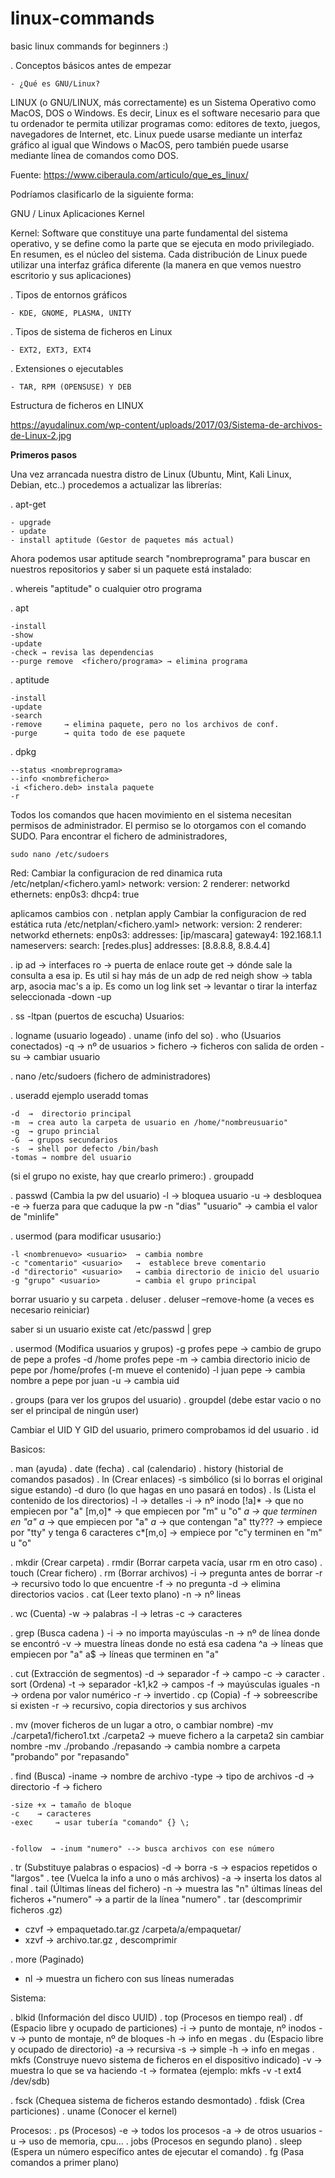 # linux-commands
 basic linux commands for beginners :)
 
 
 . Conceptos básicos antes de empezar 
 
	- ¿Qué es GNU/Linux?


LINUX (o GNU/LINUX, más correctamente) es un Sistema Operativo como MacOS, DOS o Windows. Es decir, Linux es el software necesario para que tu ordenador te permita utilizar programas como: editores de texto, juegos, navegadores de Internet, etc. Linux puede usarse mediante un interfaz gráfico al igual que Windows o MacOS, pero también puede usarse mediante línea de comandos como DOS.

 Fuente: https://www.ciberaula.com/articulo/que_es_linux/
 
 Podríamos clasificarlo de la siguiente forma:
 
 GNU 		/ 	Linux
 Aplicaciones		Kernel
 
 Kernel: Software que constituye una parte fundamental del sistema operativo, y se define como la parte que se ejecuta en modo privilegiado. En resumen, es el núcleo del sistema.
 Cada distribución de Linux puede utilizar una interfaz gráfica diferente (la manera en que vemos nuestro escritorio y sus aplicaciones)
 
 . Tipos de entornos gráficos
 
	- KDE, GNOME, PLASMA, UNITY
	
. Tipos de sistema de ficheros en Linux

	- EXT2, EXT3, EXT4
	
	
. Extensiones o ejecutables 
	
	- TAR, RPM (OPENSUSE) Y DEB
	
	
	
	
	
Estructura de ficheros en LINUX

<img>https://ayudalinux.com/wp-content/uploads/2017/03/Sistema-de-archivos-de-Linux-2.jpg</img>
	
	
 <b> Primeros pasos </b>
 
 Una vez arrancada nuestra distro de Linux (Ubuntu, Mint, Kali Linux, Debian, etc..) procedemos a actualizar las librerías:
 
 
. apt-get 

	- upgrade
	- update
	- install aptitude (Gestor de paquetes más actual)
	
Ahora podemos usar aptitude search "nombreprograma" para buscar en nuestros repositorios y saber si un paquete está instalado:

. whereis "aptitude" o cualquier otro programa

. apt	
	
	-install
	-show
	-update
	-check → revisa las dependencias
	--purge remove  <fichero/programa> → elimina programa	
	
. aptitude

	-install
	-update
	-search
	-remove 	→ elimina paquete, pero no los archivos de conf.
	-purge		→ quita todo de ese paquete
	

	
. dpkg 

	--status <nombreprograma>
	--info <nombrefichero>
	-i <fichero.deb> instala paquete
	-r 


Todos los comandos que hacen movimiento en el sistema necesitan permisos de administrador. El permiso se lo otorgamos con el comando SUDO.
Para encontrar el fichero de administradores, 

	sudo nano /etc/sudoers
	
	

Red:
Cambiar la configuracion de red dinamica
 ruta /etc/netplan/<fichero.yaml>
network:
  version: 2
  renderer: networkd
  ethernets: 
    enp0s3:
      dhcp4: true
		
aplicamos cambios con 
. netplan apply
Cambiar la configuracion de red estática
 ruta /etc/netplan/<fichero.yaml>
network:
  version: 2
  renderer: networkd
  ethernets: 
    enp0s3:
      addresses: [ip/mascara]
      gateway4: 192.168.1.1
      nameservers:
        search: [redes.plus]
        addresses: [8.8.8.8, 8.8.4.4]
		
. ip 
	ad 	                   → interfaces 
	ro 	                   → puerta de enlace
	route get <ip>        → dónde sale la consulta a esa ip. Es util si hay más de un adp de red 
	neigh show 	       → tabla arp, asocia mac's a ip. Es como un log
	link set <interfaz> → levantar o tirar la interfaz seleccionada
		-down
		-up
	
. ss -ltpan (puertos de escucha)
Usuarios:

. logname (usuario logeado)
. uname (info del so)
. who (Usuarios conectados)
	 -q            → nº de usuarios
     	> fichero  → ficheros con salida de orden
	-su 	     → cambiar usuario

. nano /etc/sudoers (fichero de administradores)

. useradd
	ejemplo useradd tomas

	-d 	→  directorio principal
	-m 	→ crea auto la carpeta de usuario en /home/"nombreusuario"
	-g 	→ grupo princial
	-G 	→ grupos secundarios
	-s	→ shell por defecto /bin/bash
	-tomas → nombre del usuario

(si el grupo no existe, hay que crearlo primero:)
	. groupadd <nombregrupo>

. passwd <usuario> (Cambia la pw del usuario)
	-l 			→ bloquea usuario
	-u			→ desbloquea
	-e			→ fuerza para que caduque la pw
	-n "dias" "usuario"	→ cambia el valor de "minlife"
 

. usermod (para modificar ususario:)
	
	-l <nombrenuevo> <usuario> 	→ cambia nombre
	-c "comentario" <usuario> 	→  establece breve comentario
	-d "directorio" <usuario>	→ cambia directorio de inicio del usuario
	-g "grupo" <usuario>		→ cambia el grupo principal

borrar usuario y su carpeta
. deluser <usuario>
. deluser –remove-home <usuario> (a veces es necesario reiniciar)


saber si un usuario existe
	cat /etc/passwd | grep <usuario>

. usermod (Modifica usuarios y grupos)
 	-g profes pepe 	    → cambio de grupo de pepe a profes
	-d /home profes pepe	-m → cambia directorio inicio de pepe por /home/profes (-m 				        	         mueve el contenido)
	-l juan pepe		     → cambia nombre a pepe por juan
	-u <numero> <usuario>  → cambia uid
	

. groups <usuario> (para ver los grupos del usuario)
. groupdel <grupo> (debe estar vacio o no ser el principal de ningún user)

Cambiar el UID Y GID del usuario, primero comprobamos id del usuario
. id <usuario>

Basicos:

. man <comando> (ayuda)
. date (fecha)
. cal (calendario)
. history (historial de comandos pasados)
. ln (Crear enlaces)
	-s simbólico (si lo borras el original sigue estando)
	-d duro (lo que hagas en uno pasará en todos)
. ls  (Lista el contenido de los directorios)
	-l  	  → detalles
	-i 	  → nº inodo
	[!a]*	  → que no empiecen por "a"
	[m,o]*   → que empiecen por "m" u "o" 
	*a 	  → que terminen en "a"
	a*	  → que empiecen por "a"
	*a*	  → que contengan "a"
	tty???    → empiece por "tty" y tenga 6 caracteres
   	c*[m,o] → empiece por "c"y terminen en "m" u "o"


. mkdir (Crear carpeta)
. rmdir (Borrar carpeta vacía, usar rm en otro caso)
. touch (Crear fichero)
. rm (Borrar archivos)
	-i 	→ pregunta antes de borrar
	-r	→ recursivo todo lo que encuentre
	-f 	→ no pregunta
	-d 	→ elimina directorios vacios
. cat (Leer texto plano)
	-n	 → nº lineas

. wc (Cuenta)
	-w 	→ palabras
	-l  	→ letras
	-c 	→ caracteres


. grep (Busca cadena )
	-i 	→ no importa mayúsculas
	-n 	→ nº de línea donde se encontró
	-v 	→ muestra líneas donde no está esa cadena
	^a 	→ líneas que empiecen por "a"
	a$	→ líneas que terminen en "a"

. cut (Extracción de segmentos)
	-d 	 → separador
	-f	 → campo 
	-c 	 → caracter
. sort (Ordena)
	-t	→ separador
	-k1,k2	→ campos
	-f	→ mayúsculas iguales
	-n	→ ordena por valor numérico
	-r	→ invertido
. cp (Copia)
	-f	→ sobreescribe si existen
	-r	→ recursivo, copia directorios y sus archivos

. mv (mover ficheros de un lugar a otro, o cambiar nombre)
	-mv ./carpeta1/fichero1.txt ./carpeta2 → mueve fichero a la carpeta2 sin cambiar nombre
	-mv ./probando ./repasando → cambia nombre a carpeta "probando" por "repasando"

. find  (Busca)
	-iname	→ nombre de archivo
	-type	→ tipo de archivos
                       -d        → directorio
		-f        → fichero

	-size +x → tamaño de bloque
	-c	  → caracteres
	-exec 	  → usar tubería "comando" {} \;


	-follow  → -inum "numero" --> busca archivos con ese número
. tr (Substituye palabras o espacios)
	-d	→ borra
	-s 	→ espacios repetidos o "largos"
. tee (Vuelca la info a uno o más archivos)
	-a	→ inserta los datos al final
. tail (Últimas líneas del fichero)
	-n 	→ muestra las "n" últimas líneas del ficheros
	+"numero" → a partir de la línea "numero"
. tar (descomprimir ficheros .gz)
- czvf → empaquetado.tar.gz /carpeta/a/empaquetar/ 
- xzvf → archivo.tar.gz , descomprimir

. more (Paginado)
- nl → muestra un fichero con sus líneas numeradas


Sistema:

. blkid (Información del disco UUID)
. top (Procesos en tiempo real)
. df (Espacio libre y ocupado de particiones)
	-i  	→ punto de montaje, nº inodos
	-v 	→ punto de montaje, nº de bloques
	-h 	→ info en megas
. du (Espacio libre y ocupado de directorio)
	-a 	→ recursiva
	-s 	→ simple
	-h	 → info en megas
. mkfs (Construye nuevo sistema de ficheros en el dispositivo indicado)
	-v	 → muestra lo que se va haciendo
	-t 	→ formatea
	(ejemplo: mkfs -v -t ext4 /dev/sdb)
		
. fsck (Chequea sistema de ficheros estando desmontado)
. fdisk (Crea particiones)
. uname (Conocer el kernel)


Procesos:
. ps (Procesos) 
	-e → todos los procesos
	-a → de otros usuarios
	-u → uso de memoria, cpu...
. jobs (Procesos en segundo plano)
. sleep (Espera un número específico antes de ejecutar el comando)
. fg (Pasa comandos a primer plano)
	


	
	
	
 
 
 
 
 
 
 
 
 
 
 
 
 
 
 
